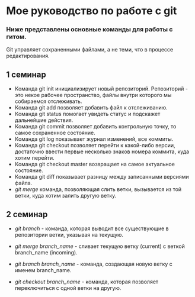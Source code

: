 #   Мое руководство по работе с git

### Ниже представлены основные команды для работы с гитом.

Git управляет сохраненными файлами, а не теми, что в процессе редактирования.

## 1 семинар

* Команда git init инициализирует новый репозиторий.
Репозиторий - это некое рабочее пространство, файлы внутри которого мы собираемся отслеживать.
* Команда git add позволяет добавить файл к отслеживанию.
* Команда git status помогает увидеть статус и подскажет дальнейшие действия.
* Команда git commit позволяет добавить контрольную точку, то самое сохраненное состояние.
* Команда git log показывает журнал изменений, все коммиты.
* Команда git checkout позволяет перейти к какой-либо версии, достаточно ввести первые несколько знаков номера коммита, куда хотим перейти.
* Команда git checkout master возвращает на самое актуальное состояние.
* Команда git diff показывает разницу между записанными версиями файла.
* *git merge* команда, позволяющая слить ветки, вызывается из той ветки, куда хотим залить другую ветку.

## 2 семинар

* *git branch* - команда, которая выводит все существующие в репозитории ветки, указывая на текущую.

* *git merge branch_name* - сливает текущую ветку (current) с веткой branch_name (incoming).

* *git branch branch_name* - команда, создающая новую ветку с именем branch_name.

* *git checkout branch_name* - команда, которая позволяет переключиться с одной ветки на другую.